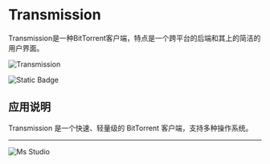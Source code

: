 # Transmission

Transmission是一种BitTorrent客户端，特点是一个跨平台的后端和其上的简洁的用户界面。

![Transmission](https://file.lifebus.top/imgs/transmission_logo.png)

![Static Badge](https://img.shields.io/badge/%E6%96%B0%E7%96%86%E8%90%8C%E6%A3%AE%E8%BD%AF%E4%BB%B6%E5%BC%80%E5%8F%91%E5%B7%A5%E4%BD%9C%E5%AE%A4-%E6%8F%90%E4%BE%9B%E6%8A%80%E6%9C%AF%E6%94%AF%E6%8C%81-blue)

## 应用说明

Transmission 是一个快速、轻量级的 BitTorrent 客户端，支持多种操作系统。

---

![Ms Studio](https://file.lifebus.top/imgs/ms_blank_001.png)
